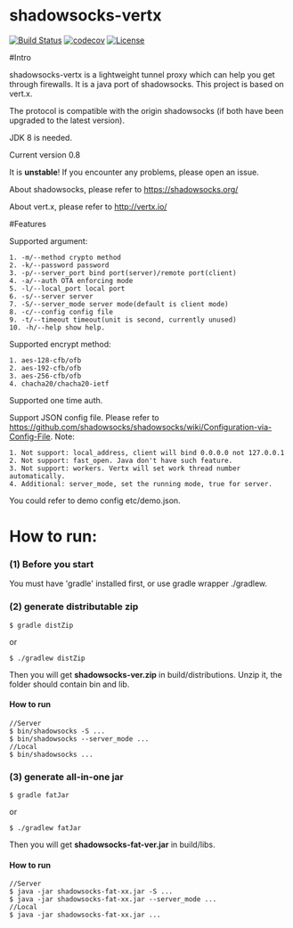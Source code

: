 shadowsocks-vertx
================

[![Build Status](https://travis-ci.org/Bestoa/shadowsocks-vertx.svg?branch=master)](https://travis-ci.org/Bestoa/shadowsocks-vertx)
[![codecov](https://codecov.io/gh/Bestoa/shadowsocks-vertx/branch/master/graph/badge.svg)](https://codecov.io/gh/Bestoa/shadowsocks-vertx)
[![License](http://img.shields.io/:license-apache-blue.svg?style=flat-square)](http://www.apache.org/licenses/LICENSE-2.0.html)

#Intro

shadowsocks-vertx is a lightweight tunnel proxy which can help you get through firewalls. It is a java port of shadowsocks. This project is based on vert.x.

The protocol is compatible with the origin shadowsocks (if both have been upgraded to the latest version).

JDK 8 is needed.

Current version 0.8

It is **unstable**! If you encounter any problems, please open an issue.

About shadowsocks, please refer to https://shadowsocks.org/

About vert.x, please refer to http://vertx.io/

#Features

Supported argument:

    1. -m/--method crypto method
    2. -k/--password password
    3. -p/--server_port bind port(server)/remote port(client)
    4. -a/--auth OTA enforcing mode
    5. -l/--local_port local port
    6. -s/--server server
    7. -S/--server_mode server mode(default is client mode)
    8. -c/--config config file
    9. -t/--timeout timeout(unit is second, currently unused)
    10. -h/--help show help.

Supported encrypt method:

    1. aes-128-cfb/ofb
    2. aes-192-cfb/ofb
    3. aes-256-cfb/ofb
    4. chacha20/chacha20-ietf

Supported one time auth.

Support JSON config file. Please refer to https://github.com/shadowsocks/shadowsocks/wiki/Configuration-via-Config-File.
Note:

    1. Not support: local_address, client will bind 0.0.0.0 not 127.0.0.1
    2. Not support: fast_open. Java don't have such feature.
    3. Not support: workers. Vertx will set work thread number automatically.
    4. Additional: server_mode, set the running mode, true for server.

You could refer to demo config etc/demo.json.

How to run:
===========
### (1) Before you start
You must have 'gradle' installed first, or use gradle wrapper ./gradlew.

### (2) generate distributable zip
```
$ gradle distZip
```
or
```
$ ./gradlew distZip
```

Then you will get **shadowsocks-ver.zip** in build/distributions.
Unzip it, the folder should contain bin and lib.

#### How to run
```
//Server
$ bin/shadowsocks -S ...
$ bin/shadowsocks --server_mode ...
//Local
$ bin/shadowsocks ...
```

### (3) generate all-in-one jar
```
$ gradle fatJar
```
or
```
$ ./gradlew fatJar
```


Then you will get **shadowsocks-fat-ver.jar** in build/libs.

#### How to run
```
//Server
$ java -jar shadowsocks-fat-xx.jar -S ...
$ java -jar shadowsocks-fat-xx.jar --server_mode ...
//Local
$ java -jar shadowsocks-fat-xx.jar ...
```

